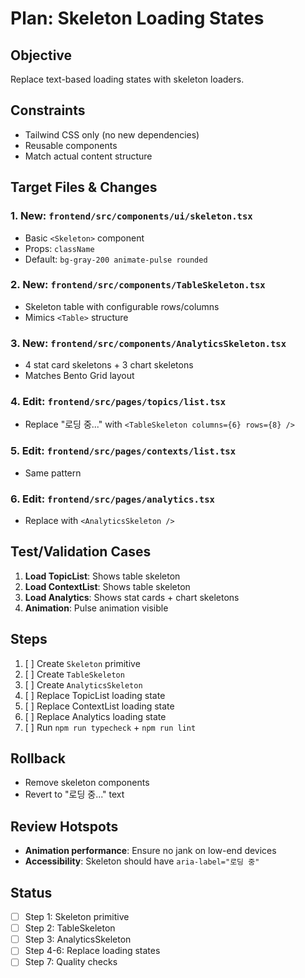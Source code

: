 # Plan: Skeleton Loading States

## Objective
Replace text-based loading states with skeleton loaders.

## Constraints
- Tailwind CSS only (no new dependencies)
- Reusable components
- Match actual content structure

## Target Files & Changes

### 1. **New: `frontend/src/components/ui/skeleton.tsx`**
- Basic `<Skeleton>` component
- Props: `className`
- Default: `bg-gray-200 animate-pulse rounded`

### 2. **New: `frontend/src/components/TableSkeleton.tsx`**
- Skeleton table with configurable rows/columns
- Mimics `<Table>` structure

### 3. **New: `frontend/src/components/AnalyticsSkeleton.tsx`**
- 4 stat card skeletons + 3 chart skeletons
- Matches Bento Grid layout

### 4. **Edit: `frontend/src/pages/topics/list.tsx`**
- Replace "로딩 중..." with `<TableSkeleton columns={6} rows={8} />`

### 5. **Edit: `frontend/src/pages/contexts/list.tsx`**
- Same pattern

### 6. **Edit: `frontend/src/pages/analytics.tsx`**
- Replace with `<AnalyticsSkeleton />`

## Test/Validation Cases
1. **Load TopicList**: Shows table skeleton
2. **Load ContextList**: Shows table skeleton
3. **Load Analytics**: Shows stat cards + chart skeletons
4. **Animation**: Pulse animation visible

## Steps
1. [ ] Create `Skeleton` primitive
2. [ ] Create `TableSkeleton`
3. [ ] Create `AnalyticsSkeleton`
4. [ ] Replace TopicList loading state
5. [ ] Replace ContextList loading state
6. [ ] Replace Analytics loading state
7. [ ] Run `npm run typecheck` + `npm run lint`

## Rollback
- Remove skeleton components
- Revert to "로딩 중..." text

## Review Hotspots
- **Animation performance**: Ensure no jank on low-end devices
- **Accessibility**: Skeleton should have `aria-label="로딩 중"`

## Status
- [ ] Step 1: Skeleton primitive
- [ ] Step 2: TableSkeleton
- [ ] Step 3: AnalyticsSkeleton
- [ ] Step 4-6: Replace loading states
- [ ] Step 7: Quality checks
